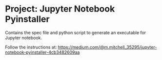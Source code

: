 # Project: Jupyter Notebook Pyinstaller

Contains the spec file and python script to generate an executable for Jupyter notebook.

Follow the instructions at: 
https://medium.com/@m.mitchell_35295/jupyter-notebook-pyinstaller-4cb3482609aa
